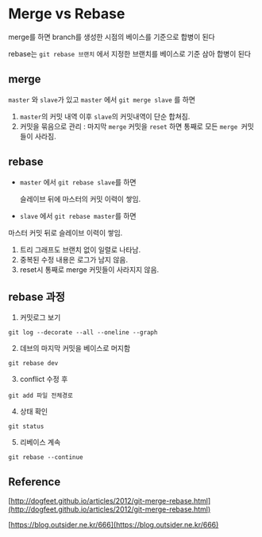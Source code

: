 # Merge vs Rebase

merge를 하면 branch를 생성한 시점의 베이스를 기준으로 합병이 된다

rebase는 `git rebase 브랜치` 에서 지정한 브랜치를 베이스로 기준 삼아 합병이 된다

## merge

`master` 와 `slave`가 있고 `master` 에서 `git merge slave` 를 하면

1. `master`의 커밋 내역 이후 `slave`의 커밋내역이 단순 합쳐짐.
2. 커밋을 묶음으로 관리 : 마지막 `merge` 커밋을 `reset` 하면 통째로 모든 `merge `커밋들이 사라짐.

## rebase

- `master` 에서 `git rebase slave`를 하면

  슬레이브 뒤에 마스터의 커밋 이력이 쌓임.


-  `slave` 에서 `git rebase master`를 하면

  마스터 커밋 뒤로 슬레이브 이력이 쌓임.

1. 트리 그래프도 브랜치 없이 일렬로 나타남.
2. 중복된 수정 내용은 로그가 남지 않음.
3. reset시 통째로 merge 커밋들이 사라지지 않음.

## rebase 과정

1. 커밋로그 보기

`git log --decorate --all --oneline --graph`

2. 데브의 마지막 커밋을 베이스로 머지함

`git rebase dev`

3. conflict 수정 후

`git add 파일 전체경로`

4. 상태 확인

`git status`

5. 리베이스 계속

`git rebase --continue`



## Reference

[http://dogfeet.github.io/articles/2012/git-merge-rebase.html](http://dogfeet.github.io/articles/2012/git-merge-rebase.html)

[https://blog.outsider.ne.kr/666](https://blog.outsider.ne.kr/666)
